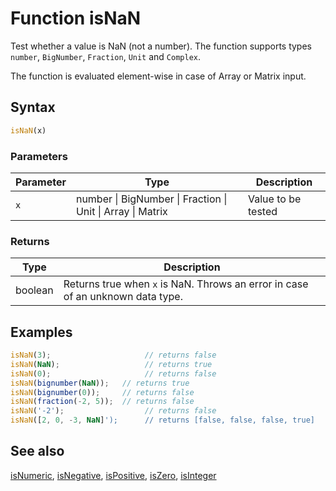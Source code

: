 <!-- Note: This file is automatically generated from source code comments. Changes made in this file will be overridden. -->

# Function isNaN

Test whether a value is NaN (not a number).
The function supports types `number`, `BigNumber`, `Fraction`, `Unit` and `Complex`.

The function is evaluated element-wise in case of Array or Matrix input.


## Syntax

```js
isNaN(x)
```

### Parameters

Parameter | Type | Description
--------- | ---- | -----------
`x` | number &#124; BigNumber &#124; Fraction &#124; Unit &#124; Array &#124; Matrix | Value to be tested

### Returns

Type | Description
---- | -----------
boolean | Returns true when `x` is NaN. Throws an error in case of an unknown data type.


## Examples

```js
isNaN(3);                     // returns false
isNaN(NaN);                   // returns true
isNaN(0);                     // returns false
isNaN(bignumber(NaN));   // returns true
isNaN(bignumber(0));     // returns false
isNaN(fraction(-2, 5));  // returns false
isNaN('-2');                  // returns false
isNaN([2, 0, -3, NaN]');      // returns [false, false, false, true]
```


## See also

[isNumeric](isNumeric.md),
[isNegative](isNegative.md),
[isPositive](isPositive.md),
[isZero](isZero.md),
[isInteger](isInteger.md)
